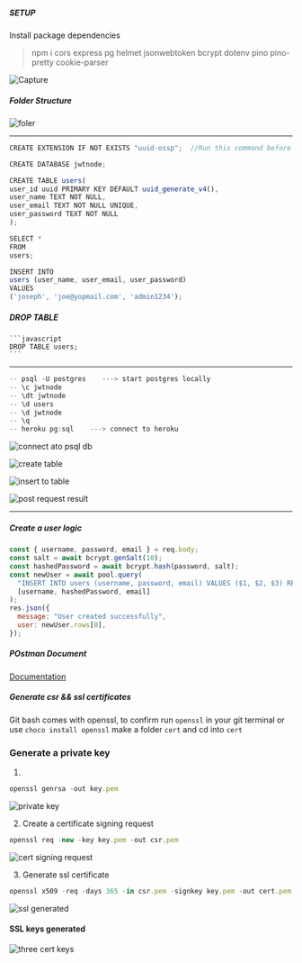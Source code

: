 ##### SETUP

Install package dependencies

> npm i cors express pg helmet jsonwebtoken bcrypt dotenv pino pino-pretty cookie-parser

![Capture](https://user-images.githubusercontent.com/70065792/163389925-8b99fc0d-1b9f-4bd8-9bda-24c4ea36c591.PNG)

##### Folder Structure

![foler](https://user-images.githubusercontent.com/70065792/163390450-9ed85636-4ef4-4c6f-b023-8caa7d8f1ff7.PNG)

---

```javascript
CREATE EXTENSION IF NOT EXISTS "uuid-ossp";  //Run this command before Creating your table

CREATE DATABASE jwtnode;

CREATE TABLE users(
user_id uuid PRIMARY KEY DEFAULT uuid_generate_v4(),
user_name TEXT NOT NULL,
user_email TEXT NOT NULL UNIQUE,
user_password TEXT NOT NULL
);

SELECT *
FROM
users;

INSERT INTO
users (user_name, user_email, user_password)
VALUES
('joseph', 'joe@yopmail.com', 'admin1234');
```

##### DROP TABLE

    ```javascript
    DROP TABLE users;
    ```

---

```javascript
-- psql -U postgres    ---> start postgres locally
-- \c jwtnode
-- \dt jwtnode
-- \d users
-- \d jwtnode
-- \q
-- heroku pg:sql    ---> connect to heroku

```

![connect ato psql db](https://user-images.githubusercontent.com/70065792/163390008-6822a10f-6468-4706-8ef8-d101ac7d94b6.PNG)

![create table](https://user-images.githubusercontent.com/70065792/163390040-246c3f73-1cce-4c85-8e0f-a1710f48f5f2.PNG)

![insert to table](https://user-images.githubusercontent.com/70065792/163390098-78ce706c-b0fb-4e4e-ac63-f0fe69b3ee7a.PNG)

![post request result](https://user-images.githubusercontent.com/70065792/163390130-9ef0ffca-b2b3-4565-ac83-549117d265d0.PNG)

---

##### Create a user logic

```javascript
const { username, password, email } = req.body;
const salt = await bcrypt.genSalt(10);
const hashedPassword = await bcrypt.hash(password, salt);
const newUser = await pool.query(
  "INSERT INTO users (username, password, email) VALUES ($1, $2, $3) RETURNING *",
  [username, hashedPassword, email]
);
res.json({
  message: "User created successfully",
  user: newUser.rows[0],
});
```

##### POstman Document

[Documentation](https://documenter.getpostman.com/view/15544476/Uyr4KLBi)

##### Generate csr && ssl certificates

Git bash comes with openssl, to confirm run `openssl` in your git terminal or use `choco install openssl`
make a folder `cert` and cd into `cert`

### Generate a private key

1.

```javascript
openssl genrsa -out key.pem
```
![private key](https://user-images.githubusercontent.com/70065792/163576762-144c09dd-84f2-46ea-b7b4-527417f94b8e.PNG)

2. Create a certificate signing request

```javascript
openssl req -new -key key.pem -out csr.pem
```
![cert signing request](https://user-images.githubusercontent.com/70065792/163576782-aecc11a5-8a6b-455e-aa3d-703e5ef384b8.PNG)

3. Generate ssl certificate

```javascript
openssl x509 -req -days 365 -in csr.pem -signkey key.pem -out cert.pem
```
![ssl generated](https://user-images.githubusercontent.com/70065792/163576882-f712eeed-ed86-4e79-974c-9ac5fa164af5.PNG)


#### SSL keys generated
![three cert keys](https://user-images.githubusercontent.com/70065792/163576811-2cffb18a-8f4d-4da2-a5a1-7942dfc481c4.PNG)



